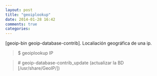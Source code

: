 ```yaml
---
layout: post
title: "geoiplookup"
date: 2014-01-28 16:42
comments: true
categories: 
---
```

[geoip-bin geoip-database-contrib]. Localiación geográfica de una ip.

>$ geoiplookup IP

>\# geoip-database-contrib_update (actualizar la BD [/usr/share/GeoIP/])

